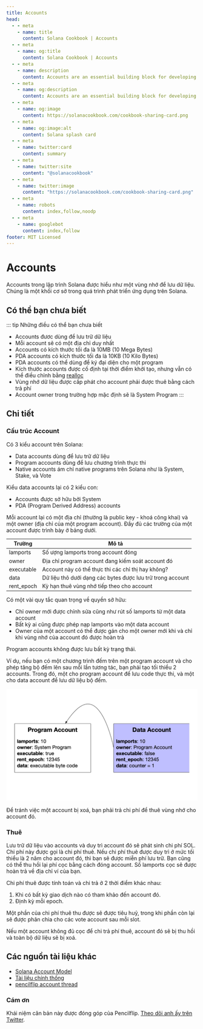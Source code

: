 ```yaml
---
title: Accounts
head:
  - - meta
    - name: title
      content: Solana Cookbook | Accounts
  - - meta
    - name: og:title
      content: Solana Cookbook | Accounts
  - - meta
    - name: description
      content: Accounts are an essential building block for developing on Solana. Learn about Accounts and more Core Concepts at The Solana cookbook.
  - - meta
    - name: og:description
      content: Accounts are an essential building block for developing on Solana. Learn about Accounts and more Core Concepts at The Solana cookbook.
  - - meta
    - name: og:image
      content: https://solanacookbook.com/cookbook-sharing-card.png
  - - meta
    - name: og:image:alt
      content: Solana splash card
  - - meta
    - name: twitter:card
      content: summary
  - - meta
    - name: twitter:site
      content: "@solanacookbook"
  - - meta
    - name: twitter:image
      content: "https://solanacookbook.com/cookbook-sharing-card.png"
  - - meta
    - name: robots
      content: index,follow,noodp
  - - meta
    - name: googlebot
      content: index,follow
footer: MIT Licensed
---
```


# Accounts

Accounts trong lập trình Solana được hiểu như một vùng nhớ để lưu dữ liệu. Chúng là một khối cơ sở trong quá trình phát triển ứng dụng trên Solana.

## Có thể bạn chưa biết

::: tip Những điều có thể bạn chưa biết

- Accounts đươc dùng để lưu trữ dữ liệu
- Mỗi account sẽ có một địa chỉ duy nhất
- Accounts có kích thước tối đa là 10MB (10 Mega Bytes)
- PDA accounts có kích thước tối đa là 10KB (10 Kilo Bytes)
- PDA accounts có thể dùng để ký đại diện cho một program
- Kích thước accounts được cố định tại thời điểm khởi tạo, nhưng vẫn có thể điều chỉnh bằng [realloc](https://solanacookbook.com/references/programs.html#how-to-change-account-size)
- Vùng nhớ dữ liệu được cấp phát cho account phải được thuê bằng cách trả phí
- Account owner trong trường hợp mặc định sẽ là System Program
  :::

## Chi tiết

### Cấu trúc Account

Có 3 kiểu account trên Solana:

- Data accounts dùng để lưu trữ dữ liệu
- Program accounts dùng để lưu chương trình thực thi
- Native accounts ám chỉ native programs trên Solana như là System, Stake, và Vote

Kiểu data accounts lại có 2 kiểu con:

- Accounts được sở hữu bởi System
- PDA (Program Derived Address) accounts

Mỗi account lại có một địa chỉ (thường là public key - khoá công khai) và một owner (địa chỉ của một program account). Đầy đủ các trường của một account được trình bày ở bảng dưới.

| Trường     | Mô tả                                                      |
| ---------- | ---------------------------------------------------------- |
| lamports   | Số ượng lamports trong account đóng                        |
| owner      | Địa chỉ program account đang kiếm soát account đó          |
| executable | Account này có thể thực thi các chỉ thị hay không?         |
| data       | Dữ liệu thô dưới dạng các bytes được lưu trữ trong account |
| rent_epoch | Kỳ hạn thuê vùng nhớ tiếp theo cho account                 |

Có một vài quy tắc quan trọng về quyền sở hữu:

- Chỉ owner mới được chỉnh sửa cũng như rút số lamports từ một data account
- Bất kỳ ai cũng được phép nạp lamports vào một data account
- Owner của một account có thể được gán cho một owner mới khi và chỉ khi vùng nhớ của account đó được hoàn trả

Program accounts không được lưu bất kỳ trạng thái.

Ví dụ, nếu bạn có một chương trình đếm trên một program account và cho phép tăng bộ đếm lên sau mỗi lần tương tác, bạn phải tạo tối thiểu 2 accounts. Trong đó, một cho program account để lưu code thực thi, và một cho data account để lưu dữ liệu bộ đếm.

![](./account_example.jpeg)

Để tránh việc một account bị xoá, bạn phải trả chi phí để thuê vùng nhớ cho account đó.

### Thuê

Lưu trữ dữ liệu vào accounts và duy trì account đó sẽ phát sinh chi phí SOL. Chi phí này được gọi là chi phí thuê. Nếu chi phí thuê được duy trì ở mức tối thiểu là 2 năm cho account đó, thì bạn sẽ được miễn phí lưu trữ. Bạn cũng có thể thu hồi lại phí cọc bằng cách đóng account. Số lamports cọc sẽ được hoàn trả về địa chỉ ví của bạn.

Chi phí thuê được tính toán và chi trả ở 2 thời điểm khác nhau:

1. Khi có bất kỳ giao dịch nào có tham khảo đến account đó.
2. Định kỳ mỗi epoch.

Một phần của chi phí thuê thu được sẽ được tiêu huỷ, trong khi phần còn lại sẽ được phân chia cho các vote account sau mỗi slot.

Nếu một account không đủ cọc để chi trả phí thuê, account đó sẽ bị thu hồi và toàn bộ dữ liệu sẽ bị xoá.

## Các nguồn tài liệu khác

- [Solana Account Model](https://solana.wiki/zh-cn/docs/account-model/#account-storage)
- [Tài liệu chính thống](https://docs.solana.com/developing/programming-model/accounts)
- [pencilflip account thread](https://twitter.com/pencilflip/status/1452402100470644739)

### Cám ơn

Khái niệm căn bản này được đóng góp của Pencilflip. [Theo dõi anh ấy trên Twitter](https://twitter.com/intent/user?screen_name=pencilflip).
